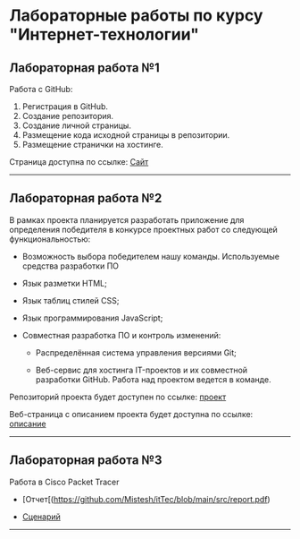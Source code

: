 # Лабораторные работы по курсу "Интернет-технологии"
## Лабораторная работа №1
Работа с GitHub:
1. Регистрация в GitHub.
2. Создание репозитория.
3. Создание личной страницы.
4. Размещение кода исходной страницы в репозитории.
5. Размещение странички на хостинге.

Страница доступна по ссылке: [Сайт](https://mistesh.github.io/itTec/)
___

## Лабораторная работа №2
В рамках проекта планируется разработать приложение для определения победителя в конкурсе проектных работ со следующей функциональностью:
* Возможность выбора победителем нашу команды.
Используемые средства разработки ПО

* Язык разметки HTML;

* Язык таблиц стилей CSS;

* Язык программирования JavaScript;

* Совместная разработка ПО и контроль изменений:

  * Распределённая система управления версиями Git;

  * Веб-сервис для хостинга IT-проектов и их совместной разработки GitHub.
Работа над проектом ведется в команде.

Репозиторий проекта будет доступен по ссылке: [проект](https://github.com/Vovaloda/internet-technology-labs/blob/main)

Веб-страница с описанием проекта будет доступна по ссылке: [описание](https://github.com/Vovaloda/internet-technology-labs/blob/main)

___

## Лабораторная работа №3

Работа в Cisco Packet Tracer

* [Отчет[(https://github.com/Mistesh/itTec/blob/main/src/report.pdf)

* [Сценарий](https://github.com/Mistesh/itTec/blob/main/src/CiscoFile.pka)

___
